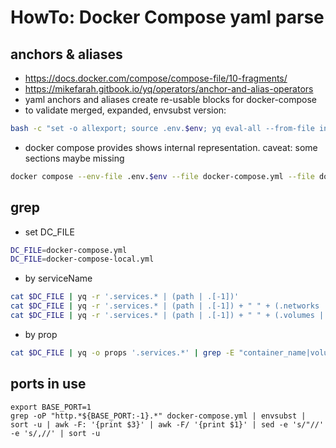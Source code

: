 # HowTo: Docker Compose yaml parse

## anchors & aliases
- https://docs.docker.com/compose/compose-file/10-fragments/
- https://mikefarah.gitbook.io/yq/operators/anchor-and-alias-operators
- yaml anchors and aliases create re-usable blocks for docker-compose
- to validate merged, expanded, envsubst version:
```bash
bash -c "set -o allexport; source .env.$env; yq eval-all --from-file internal/scripts/expand.yq docker-compose.yml docker-compose-local.yml" | yq -P 'sort_keys(..)' | tee private.yq.yml
```
- docker compose provides shows internal representation. caveat: some sections maybe missing
```bash
docker compose --env-file .env.$env --file docker-compose.yml --file docker-compose-local.yml config | yq -P 'sort_keys(..)' | tee private.dc.yml
```

## grep 
- set DC_FILE
```bash
DC_FILE=docker-compose.yml
DC_FILE=docker-compose-local.yml
```
- by serviceName
```bash
cat $DC_FILE | yq -r '.services.* | (path | .[-1])'
cat $DC_FILE | yq -r '.services.* | (path | .[-1]) + " " + (.networks | @yaml | @json)' 
cat $DC_FILE | yq -r '.services.* | (path | .[-1]) + " " + (.volumes | @yaml | @json)' 
```
- by prop
```bash
cat $DC_FILE | yq -o props '.services.*' | grep -E "container_name|volumes"
```

## ports in use
```
export BASE_PORT=1
grep -oP "http.*${BASE_PORT:-1}.*" docker-compose.yml | envsubst | sort -u | awk -F: '{print $3}' | awk -F/ '{print $1}' | sed -e 's/"//' -e 's/,//' | sort -u
```
